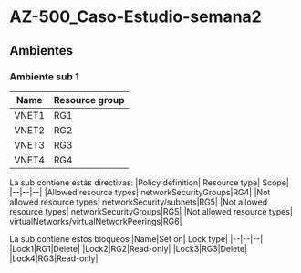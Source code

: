 # AZ-500_Caso-Estudio-semana2

## Ambientes
### Ambiente sub 1
|Name|Resource group|
|--|--|
|VNET1|RG1|
|VNET2|RG2|
|VNET3|RG3|
|VNET4|RG4|

La sub contiene estás directivas:
|Policy definition| Resource type| Scope|
|--|--|--|
|Allowed resource types| networkSecurityGroups|RG4|
|Not allowed resource types| networkSecurity/subnets|RG5|
|Not allowed resource types| networkSecurityGroups|RG5|
|Not allowed resource types| virtualNetworks/virtualNetworkPeerings|RG6|

La sub contiene estos bloqueos
|Name|Set on| Lock type|
|--|--|--|
|Lock1|RG1|Delete|
|Lock2|RG2|Read-only|
|Lock3|RG3|Delete|
|Lock4|RG3|Read-only|
